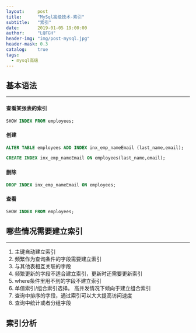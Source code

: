 ```yaml
---
layout:     post
title:      "MySql高级技术-索引"
subtitle:   "索引"
date:       2019-01-05 19:00:00
author:     "LQFGH"
header-img: "img/post-mysql.jpg"
header-mask: 0.3
catalog:    true
tags:
  - mysql高级
---
```



## 基本语法

***



#### **查看某张表的索引**

```sql
SHOW INDEX FROM employees;
```

#### **创建**

```sql
ALTER TABLE employees ADD INDEX inx_emp_nameEmail (last_name,email);

CREATE INDEX inx_emp_nameEmail ON employees(last_name,email);
```

#### **删除**

```sql
DROP INDEX inx_emp_nameEmail ON employees;
```

#### **查看**

```sql
SHOW INDEX FROM employees;
```



## 哪些情况需要建立索引

***



1. 主键自动建立索引
2. 频繁作为查询条件的字段需要建立索引
3. 与其他表相互关联的字段
4. 频繁更新的字段不适合建立索引，更新时还需要更新索引
5. where条件里用不到的字段不建立索引
6. 单值索引/组合索引选择。  高并发情况下倾向于建立组合索引
7. 查询中排序的字段，通过索引可以大大提高访问速度
8. 查询中统计或者分组字段



## 索引分析

